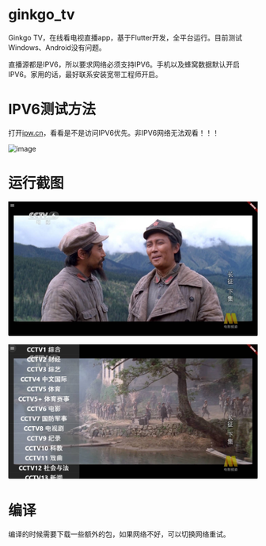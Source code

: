 # ginkgo_tv

Ginkgo TV，在线看电视直播app，基于Flutter开发，全平台运行。目前测试Windows、Android没有问题。

直播源都是IPV6，所以要求网络必须支持IPV6。手机以及蜂窝数据默认开启IPV6。家用的话，最好联系安装宽带工程师开启。

# IPV6测试方法

打开[ipw.cn](https://ipw.cn/)，看看是不是访问IPV6优先。非IPV6网络无法观看！！！

![image](https://github.com/user-attachments/assets/85e71ff6-04c9-4549-948f-7f28a1fa4b9a)

# 运行截图

![Windows](https://github.com/hupo376787/ginkgo_tv/blob/master/screenshot/0.jpg)

![Windows](https://github.com/hupo376787/ginkgo_tv/blob/master/screenshot/1.jpg)

 # 编译

 编译的时候需要下载一些额外的包，如果网络不好，可以切换网络重试。

